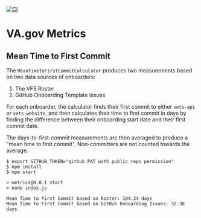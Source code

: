 [![CI](https://github.com/p-ssanders/va-gov-metrics/actions/workflows/ci.yml/badge.svg)](https://github.com/p-ssanders/va-gov-metrics/actions/workflows/ci.yml)

# VA.gov Metrics

## Mean Time to First Commit

The `MeanTimeToFirstCommitCalculator` produces two measurements based on two data sources of onboarders:

1.  The VFS Roster
1.  GitHub Onboarding Template Issues

For each onboarder, the calculator finds their first commit to either `vets-api` or `vets-website`, and then calculates their time to first commit in days by finding the difference between their onboarding start date and their first commit date.

The days-to-first-commit measurements are then averaged to produce a "mean time to first commit". Non-committers are not counted towards the average.

    $ export GITHUB_TOKEN="github PAT with public_repo permission"
    $ npm install
    $ npm start

    > metrics@0.0.1 start
    > node index.js

    Mean Time to First Commit based on Roster: 104.24 days
    Mean Time to First Commit based on GitHub Onboarding Issues: 32.30 days
